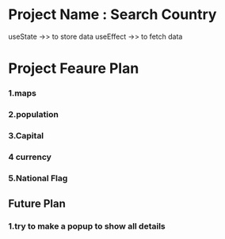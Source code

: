 # Project Name : Search Country

useState ->> to store data
useEffect ->> to fetch data

# Project Feaure Plan

### 1.maps

### 2.population

### 3.Capital

### 4 currency

### 5.National Flag

## Future Plan

### 1.try to make a popup to show all details

